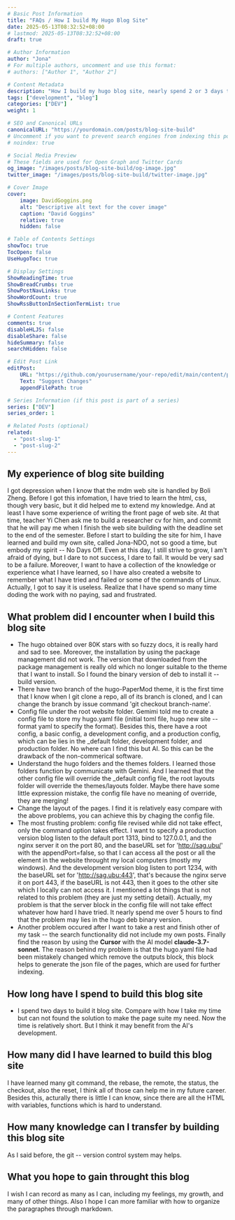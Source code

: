 ```yaml
---
# Basic Post Information
title: "FAQs / How I build My Hugo Blog Site"
date: 2025-05-13T08:32:52+08:00
# lastmod: 2025-05-13T08:32:52+08:00
draft: true 

# Author Information
author: "Jona"
# For multiple authors, uncomment and use this format:
# authors: ["Author 1", "Author 2"]

# Content Metadata
description: "How I build my hugo blog site, nearly spend 2 or 3 days to finish my site buiding. What hapened during this time, what problem did I encountered, and how I solved the problem." 
tags: ["development", "blog"]
categories: ["DEV"]
weight: 1

# SEO and Canonical URLs
canonicalURL: "https://yourdomain.com/posts/blog-site-build"
# Uncomment if you want to prevent search engines from indexing this post
# noindex: true

# Social Media Preview
# These fields are used for Open Graph and Twitter Cards
og_image: "/images/posts/blog-site-build/og-image.jpg"
twitter_image: "/images/posts/blog-site-build/twitter-image.jpg"

# Cover Image
cover:
    image: DavidGoggins.png
    alt: "Descriptive alt text for the cover image"
    caption: "David Goggins"
    relative: true
    hidden: false

# Table of Contents Settings
showToc: true
TocOpen: false
UseHugoToc: true

# Display Settings
ShowReadingTime: true
ShowBreadCrumbs: true
ShowPostNavLinks: true
ShowWordCount: true
ShowRssButtonInSectionTermList: true

# Content Features
comments: true
disableHLJS: false
disableShare: false
hideSummary: false
searchHidden: false

# Edit Post Link
editPost:
    URL: "https://github.com/yourusername/your-repo/edit/main/content/posts/blog-site-build.md"
    Text: "Suggest Changes"
    appendFilePath: true

# Series Information (if this post is part of a series)
series: ["DEV"]
series_order: 1

# Related Posts (optional)
related:
  - "post-slug-1"
  - "post-slug-2"
---
```


## My experience of blog site building
I got depression when I know that the mdm web site is handled by Boli Zheng. Before I got this infomation, I have tried to learn the html, css, though very basic, but it did helped me to extend my knowledge. And at least I have some experience of writing the front page of web site. At that time, teacher Yi Chen ask me to build a researcher cv for him, and commit that he will pay me when I finish the web site building with the deadline set to the end of the semester. Before I start to
building the site for him, I have learned and build my own site, called Jona-NDO, not so good a time, but embody my spirit -- No Days Off. Even at this day, I still strive to grow, I am't afraid of dying, but I dare to not success, I dare to fail. It would be very sad to be a failure. Moreover, I want to have a collection of the knowledge or experience what I have learned, so I have also created a website to remember what I have tried and failed or some of the commands of Linux. Actually, I
got to say it is useless. Realize that I have spend so many time doding the work with no paying, sad and frustrated.

## What problem did I encounter when I build this blog site
- The hugo obtained over 80K stars with so fuzzy docs, it is really hard and sad to see. Moreover, the installation by using the package management did not work. The version that downloaded from the package management is really old which no longer suitable to the theme that I want to install. So I found the binary version of deb to install it -- build version.
- There have two branch of the hugo-PaperMod theme, it is the first time that I know when I git clone a repo, all of its branch is cloned, and I can change the branch by issue command 'git checkout branch-name'.
- Config file under the root website folder. Gemimi told me to create a config file to store my hugo.yaml file (initial toml file, hugo new site --format yaml to specify the format). Besides this, there have a root config, a basic config, a development config, and a production config, which can be lies in the \_default folder, development folder, and production folder. No where can I find this but AI. So this can be the drawback of the non-commerical software.
- Understand the hugo folders and the themes folders. I learned those folders function by communicate with Gemini. And I learned that the other config file will override the \_default config file, the root layouts folder will override the themes/layouts folder. Maybe there have some little expression mistake, the config file have no meaning of override, they are merging!
- Change the layout of the pages. I find it is relatively easy compare with the above problems, you can achieve this by chaging the config file.
- The most frusting problem: config file revised while did not take effect, only the command option takes effect. I want to specify a production version blog listen to the default port 1313, bind to 127.0.0.1, and the nginx server it on the port 80, and the baseURL set for 'http://sag.ubu/' with the appendPort=false, so that I can access all the post or all the element in the website throught my local computers (mostly my windows). And the development version blog listen to port 1234, with the baseURL set for 'http://sag.ubu:443', that's because the nginx serve it on port 443, if the baseURL is not 443, then it goes to the other site which I locally can not access it. I mentioned a lot things that is not related to this problem (they are just my setting detail). Actually, my problem is that the server block in the config file will not take effect whatever how hard I have tried. It nearly spend me over 5 hours to find that the problem may lies in the hugo deb binary version.
- Another problem occured after I want to take a rest and finish other of my task -- the search functionality did not include my own posts. Finally find the reason by using the **Cursor** with the AI model **claude-3.7-sonnet**. The reason behind my problem is that the hugo.yaml file had been mistakely changed which remove the outputs block, this block helps to generate the json file of the pages, which are used for further indexing. 

## How long have I spend to build this blog site
- I spend two days to build it blog site. Compare with how I take my time but can not found the solution to make the page suite my need. Now the time is relatively short. But I think it may benefit from the AI's development.

## How many did I have learned to build this blog site
I have learned many git command, the rebase, the remote, the status, the checkout, also the reset, I think all of those can help me in my future career. Besides this, acturally there is little I can know, since there are all the HTML with variables, functions which is hard to understand.

## How many knowledge can I transfer by building this blog site
As I said before, the git -- version control system may helps.

## What you hope to gain throught this blog
I wish I can record as many as I can, including my feelings, my growth, and many of other things. Also I hope I can more familiar with how to organize the paragraphes through markdown.
